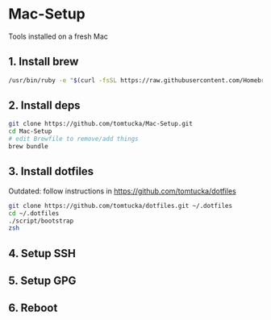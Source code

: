 # Mac-Setup
Tools installed on a fresh Mac

## 1. Install brew

```sh
/usr/bin/ruby -e "$(curl -fsSL https://raw.githubusercontent.com/Homebrew/install/master/install)"
```

## 2. Install deps

```sh
git clone https://github.com/tomtucka/Mac-Setup.git
cd Mac-Setup
# edit Brewfile to remove/add things
brew bundle
```

## 3. Install dotfiles

Outdated: follow instructions in https://github.com/tomtucka/dotfiles

```sh
git clone https://github.com/tomtucka/dotfiles.git ~/.dotfiles
cd ~/.dotfiles
./script/bootstrap
zsh
```

## 4. Setup SSH
## 5. Setup GPG
## 6. Reboot
